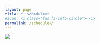 ```yaml
---
layout: page
title: ": Schedules"
#icon: <i class="fas fa-info-circle"></i>
permalink: /schedules/
---
```


<!--
|      시간     |                    행사 내용                   |    발표자   |
|:-------------:|:----------------------------------------------:|:-----------:|
| 13:00 ~ 13:10 |                      등록                      |             |
| 13:10 ~ 13:20 |                    일정 안내                   |             |
| 13:20 ~ 13:40 |                  커뮤니티 홍보                 |             |
| 13:40 ~ 14:20 |                우분투에서 딥러닝               |    임근영   |
| 14:20 ~ 14:30 |                      휴식                      |             |
| 14:30 ~ 15:10 | 딥러닝 세계에 끼어 들기 위한 고등학생의 분투기 |    이수민   |
| 15:10 ~ 15:20 |                      휴식                      |             |
| 15:20 ~ 16:00 |                                                |             |
| 16:00 ~ 16:10 |                      휴식                      |             |
| 16:10 ~ 16:50 |       CNN을 이용한 PUBG 총기소리 분류하기      |    강천성   |
| 16:50 ~ 17:00 |                      휴식                      |             |
| 17:00 ~ 17:20 |                  라이트닝 토크                 |    참석자   |
| 17:20 ~ 17:40 |                광고 및 경품 추첨               |             |
|    17:40 ~    |                 뒷정리 및 종료                 | 참석자 전원 |
-->
<img src="{{ site.baseurl }}/assets/imgs/schedule.png" style="max-width: 100%; height: auto;">
